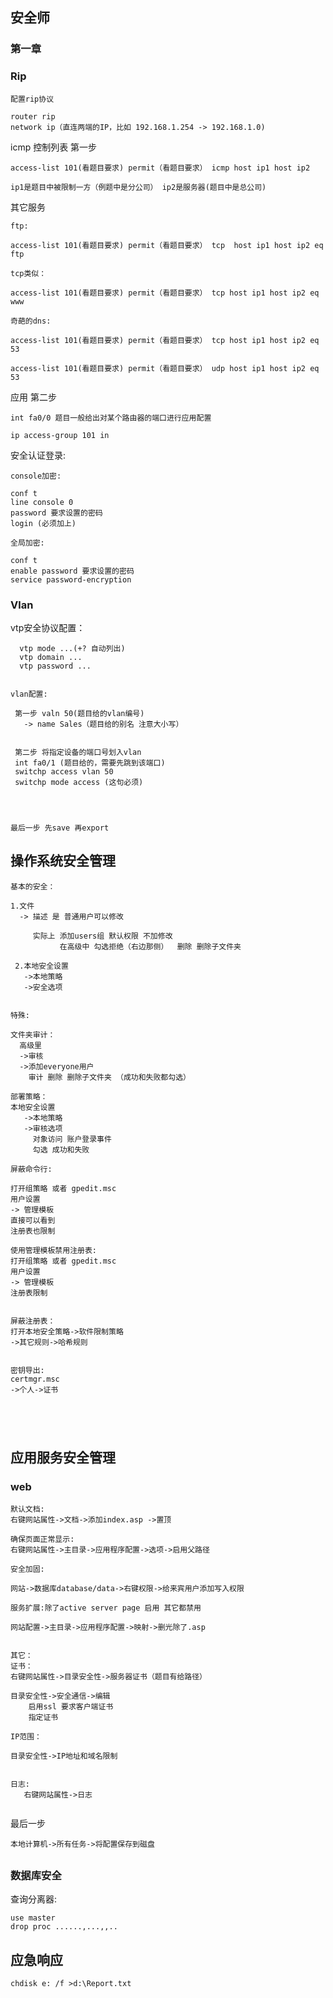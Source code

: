 ## 安全师

### 第一章

### Rip

`配置rip协议`

```
router rip 
network ip（直连两端的IP，比如 192.168.1.254 -> 192.168.1.0)

```

icmp 控制列表 第一步

```
access-list 101(看题目要求) permit（看题目要求） icmp host ip1 host ip2

ip1是题目中被限制一方（例题中是分公司） ip2是服务器(题目中是总公司) 

```

其它服务

```
ftp:

access-list 101(看题目要求) permit（看题目要求） tcp  host ip1 host ip2 eq ftp

tcp类似：

access-list 101(看题目要求) permit（看题目要求） tcp host ip1 host ip2 eq www 

奇葩的dns:

access-list 101(看题目要求) permit（看题目要求） tcp host ip1 host ip2 eq 53

access-list 101(看题目要求) permit（看题目要求） udp host ip1 host ip2 eq 53

```


应用 第二步

```
int fa0/0 题目一般给出对某个路由器的端口进行应用配置

ip access-group 101 in

```

安全认证登录:

```
console加密:

conf t
line console 0
password 要求设置的密码
login (必须加上)

全局加密:

conf t
enable password 要求设置的密码
service password-encryption

```



### Vlan

vtp安全协议配置：

```
  vtp mode ...(+? 自动列出)
  vtp domain ...
  vtp password ...
  
```



```
vlan配置:

 第一步 valn 50(题目给的vlan编号)
   -> name Sales（题目给的别名 注意大小写）
   
   
 第二步 将指定设备的端口号划入vlan
 int fa0/1 (题目给的，需要先跳到该端口)
 switchp access vlan 50
 switchp mode access (这句必须)
 
 
```

```

最后一步 先save 再export

```

## 操作系统安全管理

```
基本的安全：

1.文件
  -> 描述 是 普通用户可以修改
     
     实际上 添加users组 默认权限 不加修改
           在高级中 勾选拒绝（右边那侧）  删除 删除子文件夹
 
 2.本地安全设置
   ->本地策略
   ->安全选项 
   
 ```

```
特殊:

文件夹审计：
  高级里
  ->审核
  ->添加everyone用户
    审计 删除 删除子文件夹 （成功和失败都勾选）

部署策略：
本地安全设置
   ->本地策略
   ->审核选项 
     对象访问 账户登录事件
     勾选 成功和失败
     
屏蔽命令行:

打开组策略 或者 gpedit.msc
用户设置
-> 管理模板
直接可以看到
注册表也限制

使用管理模板禁用注册表:
打开组策略 或者 gpedit.msc
用户设置
-> 管理模板
注册表限制


屏蔽注册表：
打开本地安全策略->软件限制策略
->其它规则->哈希规则


密钥导出:
certmgr.msc
->个人->证书



     
```

## 应用服务安全管理

### web
```
默认文档:
右键网站属性->文档->添加index.asp ->置顶

确保页面正常显示:
右键网站属性->主目录->应用程序配置->选项->启用父路径

安全加固:

网站->数据库database/data->右键权限->给来宾用户添加写入权限

服务扩展:除了active server page 启用 其它都禁用

网站配置->主目录->应用程序配置->映射->删光除了.asp


其它：
证书：
右键网站属性->目录安全性->服务器证书（题目有给路径）

目录安全性->安全通信->编辑 
    启用ssl 要求客户端证书
    指定证书
 
IP范围： 
 
目录安全性->IP地址和域名限制


日志:
   右键网站属性->日志
   
```

最后一步

`本地计算机->所有任务->将配置保存到磁盘`


## 


### 数据库安全

查询分离器:

```
use master
drop proc ......,...,,..
```

## 应急响应

```
chdisk e: /f >d:\Report.txt 
```

